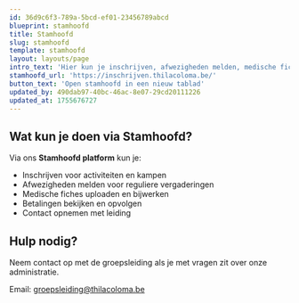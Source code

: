 ```yaml
---
id: 36d9c6f3-789a-5bcd-ef01-23456789abcd
blueprint: stamhoofd
title: Stamhoofd
slug: stamhoofd
template: stamhoofd
layout: layouts/page
intro_text: 'Hier kun je inschrijven, afwezigheden melden, medische fiches uploaden en betalingen bekijken voor onze scoutsgroep.'
stamhoofd_url: 'https://inschrijven.thilacoloma.be/'
button_text: 'Open stamhoofd in een nieuw tablad'
updated_by: 490dab97-40bc-46ac-8e07-29cd20111226
updated_at: 1755676727
---
```

## Wat kun je doen via Stamhoofd?

Via ons **Stamhoofd platform** kun je:

- Inschrijven voor activiteiten en kampen
- Afwezigheden melden voor reguliere vergaderingen  
- Medische fiches uploaden en bijwerken
- Betalingen bekijken en opvolgen
- Contact opnemen met leiding

## Hulp nodig?

Neem contact op met de groepsleiding als je met vragen zit over onze administratie.

Email: [groepsleiding@thilacoloma.be](mailto:groepsleiding@thilacoloma.be)